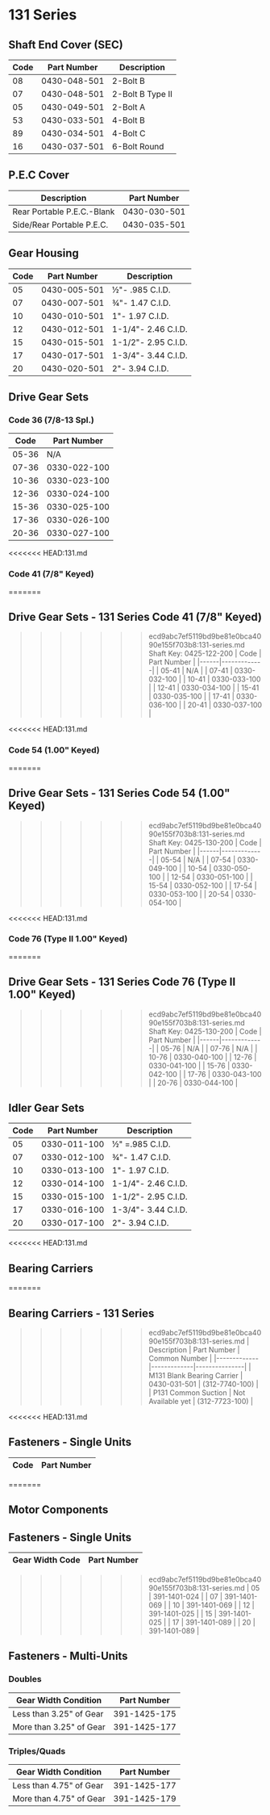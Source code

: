 # 131 Series

## Shaft End Cover (SEC)
| Code | Part Number | Description |
|------|-------------|-------------|
| 08 | 0430-048-501 | 2-Bolt B |
| 07 | 0430-048-501 | 2-Bolt B Type II |
| 05 | 0430-049-501 | 2-Bolt A |
| 53 | 0430-033-501 | 4-Bolt B |
| 89 | 0430-034-501 | 4-Bolt C |
| 16 | 0430-037-501 | 6-Bolt Round |

## P.E.C Cover
| Description | Part Number |
|-------------|-------------|
| Rear Portable P.E.C.-Blank | 0430-030-501 |
| Side/Rear Portable P.E.C. | 0430-035-501 |

## Gear Housing
| Code | Part Number | Description |
|------|-------------|-------------|
| 05 | 0430-005-501 | ½"- .985 C.I.D. |
| 07 | 0430-007-501 | ¾"- 1.47 C.I.D. |
| 10 | 0430-010-501 | 1"- 1.97 C.I.D. |
| 12 | 0430-012-501 | 1-1/4"- 2.46 C.I.D. |
| 15 | 0430-015-501 | 1-1/2"- 2.95 C.I.D. |
| 17 | 0430-017-501 | 1-3/4"- 3.44 C.I.D. |
| 20 | 0430-020-501 | 2"- 3.94 C.I.D. |

## Drive Gear Sets

### Code 36 (7/8-13 Spl.)
| Code | Part Number |
|------|-------------|
| 05-36 | N/A |
| 07-36 | 0330-022-100 |
| 10-36 | 0330-023-100 |
| 12-36 | 0330-024-100 |
| 15-36 | 0330-025-100 |
| 17-36 | 0330-026-100 |
| 20-36 | 0330-027-100 |

<<<<<<< HEAD:131.md
### Code 41 (7/8" Keyed)
=======
## Drive Gear Sets - 131 Series Code 41 (7/8" Keyed)
>>>>>>> ecd9abc7ef5119bd9be81e0bca4090e155f703b8:131-series.md
Shaft Key: 0425-122-200
| Code | Part Number |
|------|-------------|
| 05-41 | N/A |
| 07-41 | 0330-032-100 |
| 10-41 | 0330-033-100 |
| 12-41 | 0330-034-100 |
| 15-41 | 0330-035-100 |
| 17-41 | 0330-036-100 |
| 20-41 | 0330-037-100 |

<<<<<<< HEAD:131.md
### Code 54 (1.00" Keyed)
=======
## Drive Gear Sets - 131 Series Code 54 (1.00" Keyed)
>>>>>>> ecd9abc7ef5119bd9be81e0bca4090e155f703b8:131-series.md
Shaft Key: 0425-130-200
| Code | Part Number |
|------|-------------|
| 05-54 | N/A |
| 07-54 | 0330-049-100 |
| 10-54 | 0330-050-100 |
| 12-54 | 0330-051-100 |
| 15-54 | 0330-052-100 |
| 17-54 | 0330-053-100 |
| 20-54 | 0330-054-100 |

<<<<<<< HEAD:131.md
### Code 76 (Type II 1.00" Keyed)
=======
## Drive Gear Sets - 131 Series Code 76 (Type II 1.00" Keyed)
>>>>>>> ecd9abc7ef5119bd9be81e0bca4090e155f703b8:131-series.md
Shaft Key: 0425-130-200
| Code | Part Number |
|------|-------------|
| 05-76 | N/A |
| 07-76 | N/A |
| 10-76 | 0330-040-100 |
| 12-76 | 0330-041-100 |
| 15-76 | 0330-042-100 |
| 17-76 | 0330-043-100 |
| 20-76 | 0330-044-100 |

## Idler Gear Sets
| Code | Part Number | Description |
|------|-------------|-------------|
| 05 | 0330-011-100 | ½" =.985 C.I.D. |
| 07 | 0330-012-100 | ¾"- 1.47 C.I.D. |
| 10 | 0330-013-100 | 1"- 1.97 C.I.D. |
| 12 | 0330-014-100 | 1-1/4"- 2.46 C.I.D. |
| 15 | 0330-015-100 | 1-1/2"- 2.95 C.I.D. |
| 17 | 0330-016-100 | 1-3/4"- 3.44 C.I.D. |
| 20 | 0330-017-100 | 2"- 3.94 C.I.D. |

<<<<<<< HEAD:131.md
## Bearing Carriers
=======
## Bearing Carriers - 131 Series
>>>>>>> ecd9abc7ef5119bd9be81e0bca4090e155f703b8:131-series.md
| Description | Part Number | Common Number |
|-------------|-------------|---------------|
| M131 Blank Bearing Carrier | 0430-031-501 | (312-7740-100) |
| P131 Common Suction | Not Available yet | (312-7723-100) |

<<<<<<< HEAD:131.md
## Fasteners - Single Units
| Code | Part Number |
|------|-------------|
=======
## Motor Components

## Fasteners - Single Units
| Gear Width Code | Part Number |
|-----------------|-------------|
>>>>>>> ecd9abc7ef5119bd9be81e0bca4090e155f703b8:131-series.md
| 05 | 391-1401-024 |
| 07 | 391-1401-069 |
| 10 | 391-1401-069 |
| 12 | 391-1401-025 |
| 15 | 391-1401-025 |
| 17 | 391-1401-089 |
| 20 | 391-1401-089 |

## Fasteners - Multi-Units

### Doubles
| Gear Width Condition | Part Number |
|--------------------|-------------|
| Less than 3.25" of Gear | 391-1425-175 |
| More than 3.25" of Gear | 391-1425-177 |

### Triples/Quads
| Gear Width Condition | Part Number |
|--------------------|-------------|
| Less than 4.75" of Gear | 391-1425-177 |
| More than 4.75" of Gear | 391-1425-179 |